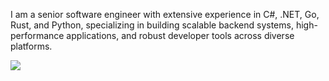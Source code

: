 <p align="center">
  <p>
  I am a senior software engineer with extensive experience in C#, .NET, Go, Rust, and Python, specializing in building scalable backend systems, high-performance applications, and robust developer tools across diverse platforms.
  </p>
  <a href="https://DarkMage208">
    <img src="https://skillicons.dev/icons?i=cs,dotnet,go,rust,py" />
  </a>
</p>
